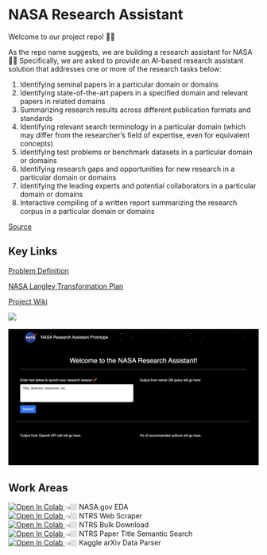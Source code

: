 # NASA Research Assistant

Welcome to our project repo! 👋🥳

As the repo name suggests, we are building a research assistant for NASA 🚀🤩 Specifically, we are asked to provide an AI-based research assistant solution that addresses one or more of the research tasks below:

1. Identifying seminal papers in a particular domain or domains
2. Identifying state-of-the-art papers in a specified domain and relevant papers in related domains
3. Summarizing research results across different publication formats and standards
4. Identifying relevant search terminology in a particular domain (which may differ from the researcher’s field of expertise, even for equivalent concepts)
5. Identifying test problems or benchmark datasets in a particular domain or domains
6. Identifying research gaps and opportunities for new research in a particular domain or domains
7. Identifying the leading experts and potential collaborators in a particular domain or domains
8. Interactive compiling of a written report summarizing the research corpus in a particular domain or domains    

[Source](https://www.drivendata.org/competitions/252/ai-research-assistants/page/779/)

## Key Links

[Problem Definition](https://www.drivendata.org/competitions/252/ai-research-assistants/page/779/)

[NASA Langley Transformation Plan](https://ntrs.nasa.gov/api/citations/20230007724/downloads/NASA-TM-20230007724.pdf)

[Project Wiki](https://github.com/nickmccarty/nasa-research-assistant/wiki/About)

[![](https://img.shields.io/static/v1?label=View%20Demo%20Site&message=link&labelColor=2f363d&color=blue&style=flat&logo=github&logoColor=959da5)](https://nickmccarty.github.io/nasa-research-assistant/)

![](https://github.com/nickmccarty/nasa-research-assistant/blob/main/assets/images/prototype-screenshot.png?raw=true)

## Work Areas

<a href="https://colab.research.google.com/drive/1vBhBIT0RadiGgRQlAhCGQMjJMC4wMsMG?usp=sharing#offline=true&sandboxMode=true">
   <img src="https://colab.research.google.com/assets/colab-badge.svg" alt="Open In Colab"/>
</a> 👈🏼 NASA.gov EDA

<br>

<a href="https://colab.research.google.com/drive/1lDXjpJzzxcLEtgHWAgmERK6Ntpnqce2u?usp=sharing#offline=true&sandboxMode=true">
   <img src="https://colab.research.google.com/assets/colab-badge.svg" alt="Open In Colab"/>
</a> 👈🏼 NTRS Web Scraper

<br>

<a href="https://colab.research.google.com/drive/1t2po6n7rRSBA1qhvV5o9q6HGB7xkND99?usp=sharing#offline=true&sandboxMode=true">
   <img src="https://colab.research.google.com/assets/colab-badge.svg" alt="Open In Colab"/>
</a> 👈🏼 NTRS Bulk Download

<br>

<a href="https://colab.research.google.com/drive/1GUljuU58SovzkOopiQaARL6i2yMI1drO?usp=sharing#offline=true&sandboxMode=true">
   <img src="https://colab.research.google.com/assets/colab-badge.svg" alt="Open In Colab"/>
</a> 👈🏼 NTRS Paper Title Semantic Search

<br>

<a href="https://colab.research.google.com/drive/1Y5UW8m0BoJb0WgIfXewF3F4kSgStZIVq?usp=sharing#offline=true&sandboxMode=true">
   <img src="https://colab.research.google.com/assets/colab-badge.svg" alt="Open In Colab"/>
</a> 👈🏼 Kaggle arXiv Data Parser


